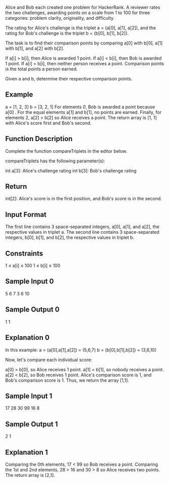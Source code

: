 
Alice and Bob each created one problem for HackerRank. A reviewer rates the two challenges, awarding points on a scale from 1 to 100 for three categories: problem clarity, originality, and difficulty.

The rating for Alice's challenge is the triplet a = (a[0], a[1], a[2]), and the rating for Bob's challenge is the triplet b = (b[0], b[1], b[2]).

The task is to find their comparison points by comparing a[0] with b[0], a[1] with b[1], and a[2] with b[2].

If a[i] > b[i], then Alice is awarded 1 point.
If a[i] < b[i], then Bob is awarded 1 point.
If a[i] = b[i], then neither person receives a point.
Comparison points is the total points a person earned.

Given a and b, determine their respective comparison points.

## Example
a = [1, 2, 3]
b = [3, 2, 1]
For elements *0*, Bob is awarded a point because a[0] .
For the equal elements a[1] and b[1], no points are earned.
Finally, for elements 2, a[2] > b[2] so Alice receives a point.
The return array is [1, 1] with Alice's score first and Bob's second.

## Function Description
Complete the function compareTriplets in the editor below.

compareTriplets has the following parameter(s):

int a[3]: Alice's challenge rating
int b[3]: Bob's challenge rating

## Return
int[2]: Alice's score is in the first position, and Bob's score is in the second.

## Input Format
The first line contains 3 space-separated integers, a[0], a[1], and a[2], the respective values in triplet a.
The second line contains 3 space-separated integers, b[0], b[1], and b[2], the respective values in triplet b.

## Constraints
1 ≤ a[i] ≤ 100
1 ≤ b[i] ≤ 100

## Sample Input 0
5 6 7
3 6 10

## Sample Output 0
1 1

## Explanation 0
In this example:
a = (a[0],a[1],a[2]) = (5,6,7)
b = (b[0],b[1],b[2]) = (3,6,10)

Now, let's compare each individual score:

a[0] > b[0], so Alice receives 1 point.
a[1] = b[1], so nobody receives a point.
a[2] < b[2], so Bob receives 1 point.
Alice's comparison score is 1, and Bob's comparison score is 1. Thus, we return the array [1,1].

## Sample Input 1
17 28 30
99 16 8

## Sample Output 1
2 1

## Explanation 1
Comparing the 0th elements, 17 < 99 so Bob receives a point.
Comparing the 1st and 2nd elements, 28 > 16 and 30 > 8 so Alice receives two points.
The return array is [2,1].